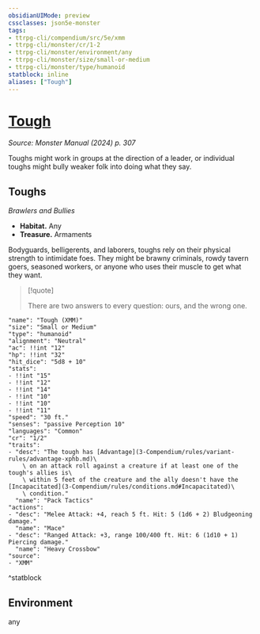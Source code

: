 ```yaml
---
obsidianUIMode: preview
cssclasses: json5e-monster
tags:
- ttrpg-cli/compendium/src/5e/xmm
- ttrpg-cli/monster/cr/1-2
- ttrpg-cli/monster/environment/any
- ttrpg-cli/monster/size/small-or-medium
- ttrpg-cli/monster/type/humanoid
statblock: inline
aliases: ["Tough"]
---
```

# [Tough](3-Compendium\bestiary\humanoid/tough-xmm.md)
*Source: Monster Manual (2024) p. 307*  

Toughs might work in groups at the direction of a leader, or individual toughs might bully weaker folk into doing what they say.

## Toughs

*Brawlers and Bullies*

- **Habitat.** Any  
- **Treasure.** Armaments  

Bodyguards, belligerents, and laborers, toughs rely on their physical strength to intimidate foes. They might be brawny criminals, rowdy tavern goers, seasoned workers, or anyone who uses their muscle to get what they want.

> [!quote]  
> 
> There are two answers to every question: ours, and the wrong one.


```statblock
"name": "Tough (XMM)"
"size": "Small or Medium"
"type": "humanoid"
"alignment": "Neutral"
"ac": !!int "12"
"hp": !!int "32"
"hit_dice": "5d8 + 10"
"stats":
- !!int "15"
- !!int "12"
- !!int "14"
- !!int "10"
- !!int "10"
- !!int "11"
"speed": "30 ft."
"senses": "passive Perception 10"
"languages": "Common"
"cr": "1/2"
"traits":
- "desc": "The tough has [Advantage](3-Compendium/rules/variant-rules/advantage-xphb.md)\
    \ on an attack roll against a creature if at least one of the tough's allies is\
    \ within 5 feet of the creature and the ally doesn't have the [Incapacitated](3-Compendium/rules/conditions.md#Incapacitated)\
    \ condition."
  "name": "Pack Tactics"
"actions":
- "desc": "Melee Attack: +4, reach 5 ft. Hit: 5 (1d6 + 2) Bludgeoning damage."
  "name": "Mace"
- "desc": "Ranged Attack: +3, range 100/400 ft. Hit: 6 (1d10 + 1) Piercing damage."
  "name": "Heavy Crossbow"
"source":
- "XMM"
```
^statblock

## Environment

any